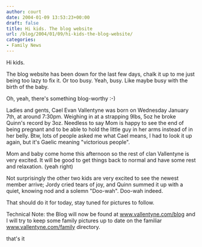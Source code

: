 ```yaml
---
author: court
date: 2004-01-09 13:53:23+00:00
draft: false
title: Hi kids. The blog website
url: /blog/2004/01/09/hi-kids-the-blog-website/
categories:
- Family News
---
```


Hi kids.




The blog website has been down for the last few days, chalk it up to me just being too lazy to fix it.  Or too busy.  Yeah, busy.  Like maybe busy with the birth of the baby.  




Oh, yeah, there's something blog-worthy :-) 




Ladies and gents, Cael Evan Vallentyne was born on Wednesday January 7th, at around 7:30pm.  Weighing in at a strapping 9lbs, 5oz he broke Quinn's record by 3oz.  Needless to say Mom is happy to see the end of being pregnant and to be able to hold the little guy in her arms instead of in her belly.  Btw, lots of people asked me what Cael means, I had to look it up again, but it's Gaelic meaning "victorious people".




Mom and baby come home this afternoon so the rest of clan Vallentyne is very excited.  It will be good to get things back to normal and have some rest and relaxation.  (yeah right)




Not surprisingly the other two kids are very excited to see the newest member arrive; Jordy cried tears of joy, and Quinn summed it up with a quiet, knowing nod and a solemn "Doo-wah".  Doo-wah indeed.




That should do it for today, stay tuned for pictures to follow.




Technical Note: the Blog will now be found at www.vallentyne.com/blog and I will try to keep some family pictures up to date on the familiar www.vallentyne.com/family directory.




that's it




